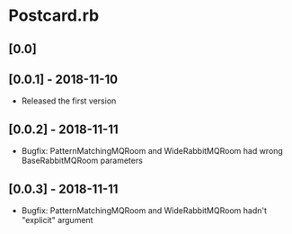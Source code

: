 Postcard.rb
===========

## [0.0] 

## [0.0.1] - 2018-11-10

- Released the first version

## [0.0.2] - 2018-11-11

- Bugfix: PatternMatchingMQRoom and WideRabbitMQRoom had wrong BaseRabbitMQRoom parameters

## [0.0.3] - 2018-11-11

- Bugfix: PatternMatchingMQRoom and WideRabbitMQRoom hadn't "explicit" argument